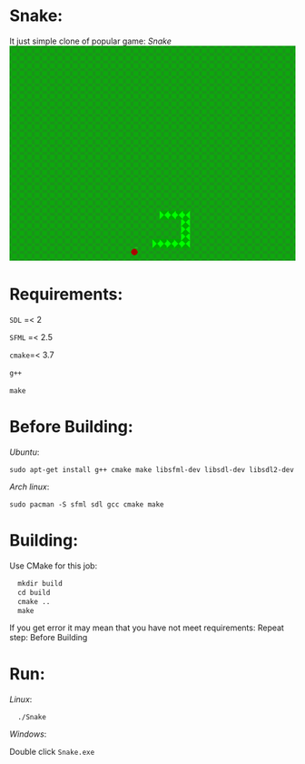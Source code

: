 # Snake:
It just simple clone of popular game: *Snake*
![Screen Shot](screenshots/1.png)
# Requirements:
```SDL``` =< 2

```SFML``` =< 2.5

```cmake```=< 3.7

```g++```

```make```
# Before Building:
*Ubuntu*:
```
sudo apt-get install g++ cmake make libsfml-dev libsdl-dev libsdl2-dev
```
*Arch linux*:
```
sudo pacman -S sfml sdl gcc cmake make
```
# Building:
Use CMake for this job:
```
  mkdir build
  cd build
  cmake ..
  make
```
If you get error it may mean that you have not meet requirements:
Repeat step: Before Building

# Run:
*Linux*:
```
  ./Snake
```
*Windows*:

Double click ```Snake.exe```
